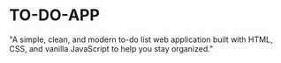 # TO-DO-APP
"A simple, clean, and modern to-do list web application built with HTML, CSS, and vanilla JavaScript to help you stay organized."
